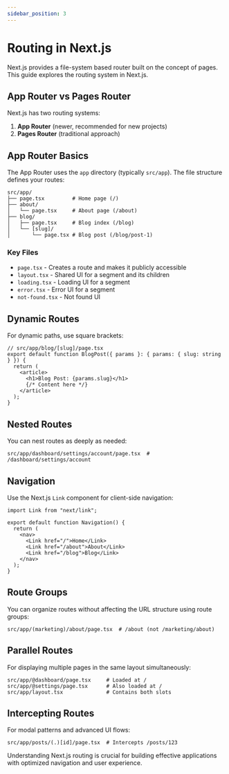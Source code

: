 ```yaml
---
sidebar_position: 3
---
```


# Routing in Next.js

Next.js provides a file-system based router built on the concept of pages. This guide explores the routing system in Next.js.

## App Router vs Pages Router

Next.js has two routing systems:

1. **App Router** (newer, recommended for new projects)
2. **Pages Router** (traditional approach)

## App Router Basics

The App Router uses the `app` directory (typically `src/app`). The file structure defines your routes:

```
src/app/
├── page.tsx         # Home page (/)
├── about/
│   └── page.tsx     # About page (/about)
├── blog/
│   ├── page.tsx     # Blog index (/blog)
│   └── [slug]/
│       └── page.tsx # Blog post (/blog/post-1)
```

### Key Files

- `page.tsx` - Creates a route and makes it publicly accessible
- `layout.tsx` - Shared UI for a segment and its children
- `loading.tsx` - Loading UI for a segment
- `error.tsx` - Error UI for a segment
- `not-found.tsx` - Not found UI

## Dynamic Routes

For dynamic paths, use square brackets:

```tsx
// src/app/blog/[slug]/page.tsx
export default function BlogPost({ params }: { params: { slug: string } }) {
  return (
    <article>
      <h1>Blog Post: {params.slug}</h1>
      {/* Content here */}
    </article>
  );
}
```

## Nested Routes

You can nest routes as deeply as needed:

```
src/app/dashboard/settings/account/page.tsx  # /dashboard/settings/account
```

## Navigation

Use the Next.js `Link` component for client-side navigation:

```tsx
import Link from "next/link";

export default function Navigation() {
  return (
    <nav>
      <Link href="/">Home</Link>
      <Link href="/about">About</Link>
      <Link href="/blog">Blog</Link>
    </nav>
  );
}
```

## Route Groups

You can organize routes without affecting the URL structure using route groups:

```
src/app/(marketing)/about/page.tsx  # /about (not /marketing/about)
```

## Parallel Routes

For displaying multiple pages in the same layout simultaneously:

```
src/app/@dashboard/page.tsx     # Loaded at /
src/app/@settings/page.tsx      # Also loaded at /
src/app/layout.tsx              # Contains both slots
```

## Intercepting Routes

For modal patterns and advanced UI flows:

```
src/app/posts/(.)[id]/page.tsx  # Intercepts /posts/123
```

Understanding Next.js routing is crucial for building effective applications with optimized navigation and user experience.

